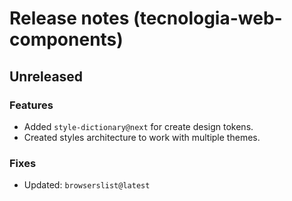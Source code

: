 # Release notes (tecnologia-web-components)

## Unreleased

### Features

- Added `style-dictionary@next` for create design tokens.
- Created styles architecture to work with multiple themes.

### Fixes

- Updated: `browserslist@latest`